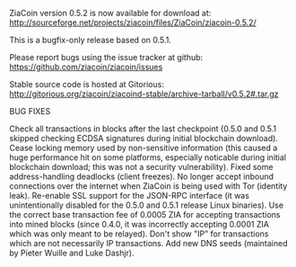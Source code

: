 ZiaCoin version 0.5.2 is now available for download at:
http://sourceforge.net/projects/ziacoin/files/ZiaCoin/ziacoin-0.5.2/

This is a bugfix-only release based on 0.5.1.

Please report bugs using the issue tracker at github:
https://github.com/ziacoin/ziacoin/issues

Stable source code is hosted at Gitorious:
http://gitorious.org/ziacoin/ziacoind-stable/archive-tarball/v0.5.2#.tar.gz

BUG FIXES

Check all transactions in blocks after the last checkpoint (0.5.0 and 0.5.1 skipped checking ECDSA signatures during initial blockchain download).
Cease locking memory used by non-sensitive information (this caused a huge performance hit on some platforms, especially noticable during initial blockchain download; this was
not a security vulnerability).
Fixed some address-handling deadlocks (client freezes).
No longer accept inbound connections over the internet when ZiaCoin is being used with Tor (identity leak).
Re-enable SSL support for the JSON-RPC interface (it was unintentionally disabled for the 0.5.0 and 0.5.1 release Linux binaries).
Use the correct base transaction fee of 0.0005 ZIA for accepting transactions into mined blocks (since 0.4.0, it was incorrectly accepting 0.0001 ZIA which was only meant to be relayed).
Don't show "IP" for transactions which are not necessarily IP transactions.
Add new DNS seeds (maintained by Pieter Wuille and Luke Dashjr).
